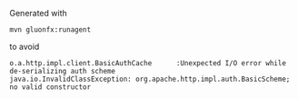  
Generated with

    mvn gluonfx:runagent
    
to avoid 

    o.a.http.impl.client.BasicAuthCache      :Unexpected I/O error while de-serializing auth scheme
    java.io.InvalidClassException: org.apache.http.impl.auth.BasicScheme; no valid constructor